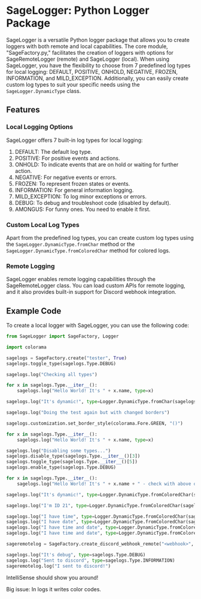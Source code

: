 # SageLogger: Python Logger Package

SageLogger is a versatile Python logger package that allows you to create loggers with both remote and local capabilities. The core module, "SageFactory.py," facilitates the creation of loggers with options for SageRemoteLogger (remote) and SageLogger (local). When using SageLogger, you have the flexibility to choose from 7 predefined log types for local logging: DEFAULT, POSITIVE, ONHOLD, NEGATIVE, FROZEN, INFORMATION, and MILD_EXCEPTION. Additionally, you can easily create custom log types to suit your specific needs using the `SageLogger.DynamicType` class.

## Features

### Local Logging Options
SageLogger offers 7 built-in log types for local logging:

1. DEFAULT: The default log type.
2. POSITIVE: For positive events and actions.
3. ONHOLD: To indicate events that are on hold or waiting for further action.
4. NEGATIVE: For negative events or errors.
5. FROZEN: To represent frozen states or events.
6. INFORMATION: For general information logging.
7. MILD_EXCEPTION: To log minor exceptions or errors.
8. DEBUG: To debug and troubleshoot code (disabled by default).
9. AMONGUS: For funny ones. You need to enable it first.

### Custom Local Log Types
Apart from the predefined log types, you can create custom log types using the `SageLogger.DynamicType.fromChar` method or the `SageLogger.DynamicType.fromColoredChar` method for colored logs.

### Remote Logging
SageLogger enables remote logging capabilities through the SageRemoteLogger class. You can load custom APIs for remote logging, and it also provides built-in support for Discord webhook integration.

## Example Code

To create a local logger with SageLogger, you can use the following code:

```python
from SageLogger import SageFactory, Logger

import colorama

sagelogs = SageFactory.create("tester", True)
sagelogs.toggle_type(sagelogs.Type.DEBUG)

sagelogs.log("Checking all types")

for x in sagelogs.Type.__iter__():
    sagelogs.log("Hello World! It's " + x.name, type=x)

sagelogs.log("It's dynamic!", type=Logger.DynamicType.fromChar(sagelogs, "XD"))

sagelogs.log("Doing the test again but with changed borders")

sagelogs.customization.set_border_style(colorama.Fore.GREEN, "()")

for x in sagelogs.Type.__iter__():
    sagelogs.log("Hello World! It's " + x.name, type=x)

sagelogs.log("Disabling some types...")
sagelogs.disable_type(sagelogs.Type.__iter__()[3])
sagelogs.toggle_type(sagelogs.Type.__iter__()[5])
sagelogs.enable_type(sagelogs.Type.DEBUG)

for x in sagelogs.Type.__iter__():
    sagelogs.log("Hello World! It's " + x.name + " - check with above ones! There will be some missing :(", type=x)

sagelogs.log("It's dynamic!", type=Logger.DynamicType.fromColoredChar(sagelogs, colorama.Fore.LIGHTYELLOW_EX, "X"))

sagelogs.log("I'm ID 21", type=Logger.DynamicType.fromColoredChar(sagelogs, colorama.Fore.LIGHTYELLOW_EX, "N"), id=20)

sagelogs.log("I have time", type=Logger.DynamicType.fromColoredChar(sagelogs, colorama.Fore.LIGHTYELLOW_EX, "N"), date=True)
sagelogs.log("I have date", type=Logger.DynamicType.fromColoredChar(sagelogs, colorama.Fore.LIGHTYELLOW_EX, "N"), time=True)
sagelogs.log("I have time and date", type=Logger.DynamicType.fromColoredChar(sagelogs, colorama.Fore.LIGHTYELLOW_EX, "N"), time=True, date=True)
sagelogs.log("I have time and date", type=Logger.DynamicType.fromColoredChar(sagelogs, colorama.Fore.LIGHTYELLOW_EX, "N"), time=True, date=True, timecolor=colorama.Fore.YELLOW, datecolor=colorama.Fore.RED)

sageremotelog = SageFactory.create_discord_webhook_remote("<webhook>", savetofile=True)

sagelogs.log("It's debug", type=sagelogs.Type.DEBUG)
sagelogs.log("Sent to discord", type=sagelogs.Type.INFORMATION)
sageremotelog.log("I sent to discord!")
```

IntelliSense should show you around!

Big issue:
In logs it writes color codes.
